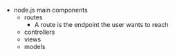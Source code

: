 - node.js main components
	- routes
		- A route is the endpoint the user wants to reach
	- controllers
	- views
	- models